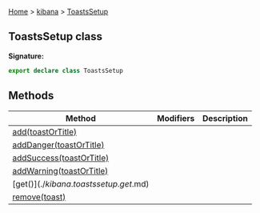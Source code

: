 [Home](./index) &gt; [kibana](./kibana.md) &gt; [ToastsSetup](./kibana.toastssetup.md)

## ToastsSetup class


<b>Signature:</b>

```typescript
export declare class ToastsSetup 
```

## Methods

|  Method | Modifiers | Description |
|  --- | --- | --- |
|  [add(toastOrTitle)](./kibana.toastssetup.add.md) |  |  |
|  [addDanger(toastOrTitle)](./kibana.toastssetup.adddanger.md) |  |  |
|  [addSuccess(toastOrTitle)](./kibana.toastssetup.addsuccess.md) |  |  |
|  [addWarning(toastOrTitle)](./kibana.toastssetup.addwarning.md) |  |  |
|  [get$()](./kibana.toastssetup.get$.md) |  |  |
|  [remove(toast)](./kibana.toastssetup.remove.md) |  |  |

